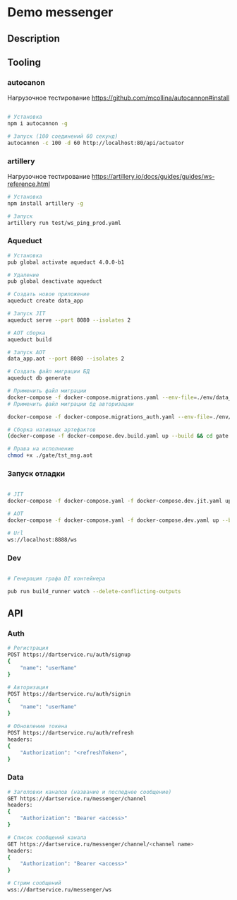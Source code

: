 # Demo messenger

## Description

## Tooling

### autocanon

Нагрузочное тестирование
<https://github.com/mcollina/autocannon#install>

```sh  

# Установка 
npm i autocannon -g

# Запуск (100 соединений 60 секунд) 
autocannon -c 100 -d 60 http://localhost:80/api/actuator

```

### artillery

Нагрузочное тестирование
<https://artillery.io/docs/guides/guides/ws-reference.html>

```sh  
# Установка 
npm install artillery -g

# Запуск 
artillery run test/ws_ping_prod.yaml

```  

### Aqueduct

```sh  
# Установка 
pub global activate aqueduct 4.0.0-b1

# Удаление 
pub global deactivate aqueduct

# Создать новое приложение 
aqueduct create data_app

# Запуск JIT 
aqueduct serve --port 8080 --isolates 2

# AOT сборка 
aqueduct build

# Запуск AOT 
data_app.aot --port 8080 --isolates 2

# Создать файл миграции БД 
aqueduct db generate

# Применить файл миграции 
docker-compose -f docker-compose.migrations.yaml --env-file=./env/data_app.env --compatibility up --abort-on-container-exit
# Применить файл миграции бд авторизации

docker-compose -f docker-compose.migrations_auth.yaml --env-file=./env/auth_app.env --compatibility up --abort-on-container-exit

# Сборка нативных артефактов 
(docker-compose -f docker-compose.dev.build.yaml up --build && cd gate && pub get && cd ..)

# Права на исполнение 
chmod +x ./gate/tst_msg.aot
```

### Запуск отладки

```sh  

# JIT 
docker-compose -f docker-compose.yaml -f docker-compose.dev.jit.yaml up --build -d

# AOT 
docker-compose -f docker-compose.yaml -f docker-compose.dev.yaml up --build -d

# Url
ws://localhost:8888/ws

```

### Dev

```sh  

# Генерация графа DI контейнера 

pub run build_runner watch --delete-conflicting-outputs

```

## API

### Auth

```sh
# Регистрация
POST https://dartservice.ru/auth/signup
{
    "name": "userName"
}
```

``` sh
# Авторизация
POST https://dartservice.ru/auth/signin
{
    "name": "userName"
}
```

``` sh
# Обновление токена
POST https://dartservice.ru/auth/refresh
headers:
{
    "Authorization": "<refreshToken>",
}
```

### Data

``` sh
# Заголовки каналов (название и последнее сообщение)
GET https://dartservice.ru/messenger/channel
headers:
{
    "Authorization": "Bearer <access>"
}
```

``` sh
# Список сообщений канала
GET https://dartservice.ru/messenger/channel/<channel name>
headers:
{
    "Authorization": "Bearer <access>"
}
```

``` sh
# Стрим сообщений
wss://dartservice.ru/messenger/ws

```
